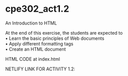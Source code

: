 # cpe302_act1.2

An Introduction to HTML


At the end of this exercise, the students are expected to <br>
• Learn the basic principles of Web documents <br>
• Apply different formatting tags <br>
• Create an HTML document 

HTML CODE at index.html

NETLIFY LINK FOR ACTIVITY 1.2: <br>
<i>  <i>
